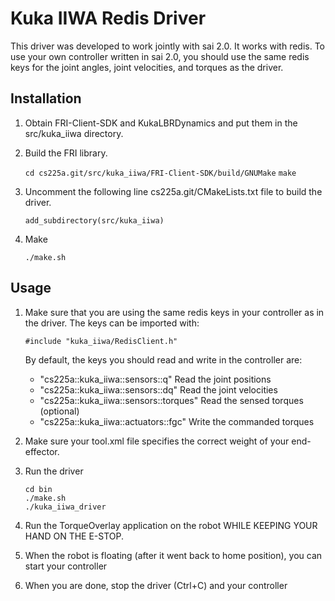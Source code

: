 Kuka IIWA Redis Driver
======================

This driver was developed to work jointly with sai 2.0.
It works with redis. 
To use your own controller written in sai 2.0, you should use the same redis keys for the joint angles, joint velocities, and torques as the driver.

Installation
------------

1. Obtain FRI-Client-SDK and KukaLBRDynamics and put them in the src/kuka_iiwa directory.

2. Build the FRI library.

   ```cd cs225a.git/src/kuka_iiwa/FRI-Client-SDK/build/GNUMake```
   ```make```

3. Uncomment the following line cs225a.git/CMakeLists.txt file to build the driver.

   ```add_subdirectory(src/kuka_iiwa)```

4. Make

   ```./make.sh```

Usage
-----

1. Make sure that you are using the same redis keys in your controller as in the driver. The keys can be imported with:

   ```#include "kuka_iiwa/RedisClient.h"```

   By default, the keys you should read and write in the controller are:
	- "cs225a::kuka_iiwa::sensors::q"          Read the joint positions
	- "cs225a::kuka_iiwa::sensors::dq"         Read the joint velocities
	- "cs225a::kuka_iiwa::sensors::torques"    Read the sensed torques (optional)
	- "cs225a::kuka_iiwa::actuators::fgc"      Write the commanded torques

2. Make sure your tool.xml file specifies the correct weight of your end-effector.

3. Run the driver

   ```
   cd bin
   ./make.sh
   ./kuka_iiwa_driver
   ```

4. Run the TorqueOverlay application on the robot WHILE KEEPING YOUR HAND ON THE E-STOP.

5. When the robot is floating (after it went back to home position), you can start your controller

6. When you are done, stop the driver (Ctrl+C) and your controller
